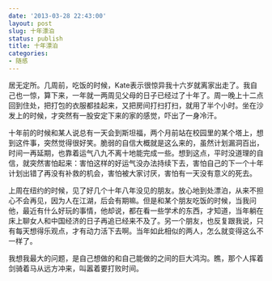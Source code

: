 ```yaml
---
date: '2013-03-28 22:43:00'
layout: post
slug: 十年漂泊
status: publish
title: 十年漂泊
categories:
- 随感
---
```


居无定所。几周前，吃饭的时候，Kate表示很惊异我十六岁就离家出走了。我自己也一惊，算下来，一年就一两周见父母的日子已经过了十年了。周一晚上十二点回到住处，把打包的衣服都挂起来，又把房间打扫打扫，就用了半个小时。坐在沙发上的时候，才突然有一股安定下来的家的感觉，吓出了一身冷汗。

十年前的时候和某人说总有一天会到斯坦福，两个月前站在校园里的某个塔上，想到这件事，突然觉得很好笑。脆弱的自信大概就是这么来的，虽然计划漏洞百出，时间一再延期，也靠着运气八九不离十地能完成一些。想到这点，平时没道理的自信，就突然害怕起来：害怕这样的好运气没办法持续下去，害怕自己的下一个十年计划出错了再没有补救的机会，害怕被大家讨厌，害怕有一天没有意义的死去。

上周在纽约的时候，见了好几个十年八年没见的朋友。放心地到处漂泊，从来不担心不会再见，因为人在江湖，后会有期嘛。但是和某个朋友吃饭的时候，当我问他，最近有什么好玩的事情，他却说，都在看一些学术的东西，才知道，当年躺在床上聊女人和中国经济的日子再追已经来不及了。另一个朋友，也反复跟我说，只有每天想得乐观点，才有动力活下去啊。当年如此相似的两人，怎么就变得这么不一样了。

我想我最大的问题，是自己想做的和自己能做的之间的巨大鸿沟。瞧，那个人挥着剑骑着马从远方冲来，叫嚣着要打败时间。
